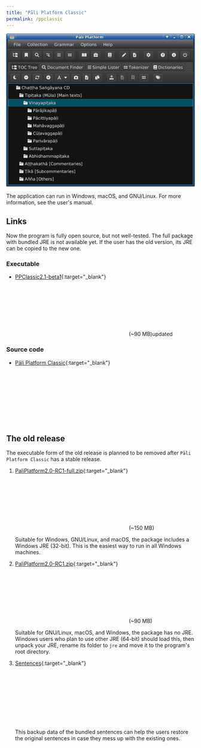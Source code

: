 ```yaml
---
title: "Pāli Platform Classic"
permalink: /ppclassic
---
```


![Pāli Platform 2's main screen](/assets/images/platform2-main-dark.png)

The application can run in Windows, macOS, and GNU/Linux. For more information, see the user's manual.

## Links

Now the program is fully open source, but not well-tested. The full package with bundled JRE is not available yet. If the user has the old version, its JRE can be copied to the new one.

### Executable

- [PPClassic2.1-beta1](https://github.com/bhaddacak/ppclassic/releases){:target="\_blank"} <svg class="icon"><use xlink:href="/assets/fontawesome/custom.svg#github-alt"></use></svg> (~90 MB)<span class="label label-green">updated</span>

### Source code

- [Pāli Platform Classic](https://github.com/bhaddacak/ppclassic){:target="\_blank"} <svg class="icon"><use xlink:href="/assets/fontawesome/custom.svg#github-alt"></use></svg>


## The old release

The executable form of the old release is planned to be removed after `Pāli Platform Classic` has a stable release.

1. [PaliPlatform2.0-RC1-full.zip](https://drive.google.com/file/d/1M4W5xYUU3LALjDmgBkN8gidZfEHpQXrO/view?usp=sharing){:target="\_blank"} <svg class="icon"><use xlink:href="/assets/fontawesome/custom.svg#google-drive"></use></svg> (~150 MB)

	Suitable for Windows, GNU/Linux, and macOS, the package includes a Windows JRE (32-bit). This is the easiest way to run in all Windows machines.

2. [PaliPlatform2.0-RC1.zip](https://drive.google.com/file/d/1bnyXcoDz4ehvkF4-t7Of3yXbrCp_BkiG/view?usp=sharing){:target="\_blank"} <svg class="icon"><use xlink:href="/assets/fontawesome/custom.svg#google-drive"></use></svg> (~90 MB)

	Suitable for GNU/Linux, macOS, and Windows, the package has no JRE. Windows users who plan to use other JRE (64-bit) should load this, then unpack your JRE, rename its folder to `jre` and move it to the program's root directory.

3. [Sentences](https://github.com/bhaddacak/pp2-sentences){:target="\_blank"} <svg class="icon"><use xlink:href="/assets/fontawesome/custom.svg#github-alt"></use></svg>

	This backup data of the bundled sentences can help the users restore the original sentences in case they mess up with the existing ones.
